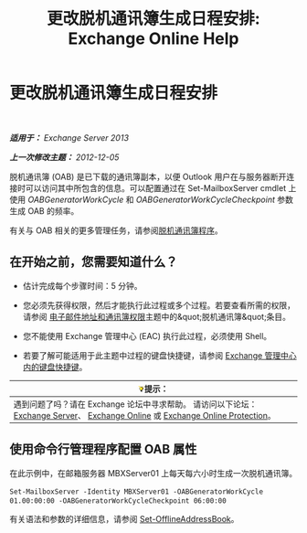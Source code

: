 ﻿---
title: '更改脱机通讯簿生成日程安排: Exchange Online Help'
TOCTitle: 更改脱机通讯簿生成日程安排
ms:assetid: d2b4d527-311e-442d-9f1f-54fac8371b80
ms:mtpsurl: https://technet.microsoft.com/zh-cn/library/Bb124719(v=EXCHG.150)
ms:contentKeyID: 50491610
ms.date: 05/23/2018
mtps_version: v=EXCHG.150
f1_keywords:
- Microsoft.Exchange.Management.SnapIn.Esm.OrganizationConfiguration.Mailbox.OfflineAddressBookGeneralPage
ms.translationtype: MT
---

# 更改脱机通讯簿生成日程安排

 

_**适用于：** Exchange Server 2013_

_**上一次修改主题：** 2012-12-05_

脱机通讯簿 (OAB) 是已下载的通讯簿副本，以便 Outlook 用户在与服务器断开连接时可以访问其中所包含的信息。可以配置通过在 Set-MailboxServer cmdlet 上使用 *OABGeneratorWorkCycle* 和 *OABGeneratorWorkCycleCheckpoint* 参数生成 OAB 的频率。

有关与 OAB 相关的更多管理任务，请参阅[脱机通讯簿程序](offline-address-book-procedures-exchange-2013-help.md)。

## 在开始之前，您需要知道什么？

  - 估计完成每个步骤时间：5 分钟。

  - 您必须先获得权限，然后才能执行此过程或多个过程。若要查看所需的权限，请参阅 [电子邮件地址和通讯簿权限](email-address-and-address-book-permissions-exchange-2013-help.md)主题中的\&quot;脱机通讯簿\&quot;条目。

  - 您不能使用 Exchange 管理中心 (EAC) 执行此过程，必须使用 Shell。

  - 若要了解可能适用于此主题中过程的键盘快捷键，请参阅 [Exchange 管理中心内的键盘快捷键](keyboard-shortcuts-in-the-exchange-admin-center-exchange-online-protection-help.md)。

<table>
<thead>
<tr class="header">
<th><img src="images/Bb124558.tip(EXCHG.150).gif" title="提示" alt="提示" />提示：</th>
</tr>
</thead>
<tbody>
<tr class="odd">
<td>遇到问题了吗？请在 Exchange 论坛中寻求帮助。 请访问以下论坛：<a href="https://go.microsoft.com/fwlink/p/?linkid=60612">Exchange Server</a>、 <a href="https://go.microsoft.com/fwlink/p/?linkid=267542">Exchange Online</a> 或 <a href="https://go.microsoft.com/fwlink/p/?linkid=285351">Exchange Online Protection</a>。</td>
</tr>
</tbody>
</table>


## 使用命令行管理程序配置 OAB 属性

在此示例中，在邮箱服务器 MBXServer01 上每天每六小时生成一次脱机通讯簿。

    Set-MailboxServer -Identity MBXServer01 -OABGeneratorWorkCycle 01.00:00:00 -OABGeneratorWorkCycleCheckpoint 06:00:00 

有关语法和参数的详细信息，请参阅 [Set-OfflineAddressBook](https://technet.microsoft.com/zh-cn/library/aa996330\(v=exchg.150\))。

